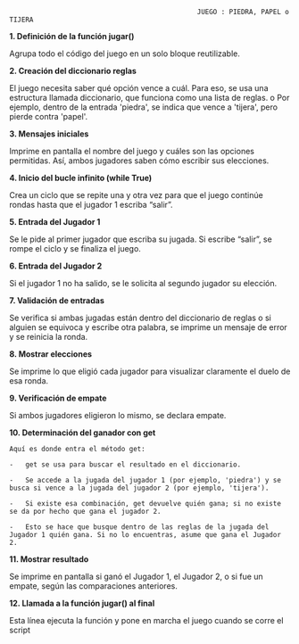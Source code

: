                                                    JUEGO : PIEDRA, PAPEL o TIJERA




**1. Definición de la función jugar()**

   Agrupa todo el código del juego en un solo bloque reutilizable. 

**2. Creación del diccionario reglas**

   El juego necesita saber qué opción vence a cuál. Para eso, se usa una estructura llamada diccionario, que funciona como una lista de reglas.
o	Por ejemplo, dentro de la entrada 'piedra', se indica que vence a 'tijera', pero pierde contra 'papel'.

**3. Mensajes iniciales**
    
  Imprime en pantalla el nombre del juego y cuáles son las opciones permitidas. Así, ambos jugadores saben cómo escribir sus elecciones.

**4. Inicio del bucle infinito (while True)**

  Crea un ciclo que se repite una y otra vez para que el juego continúe rondas hasta que el jugador 1 escriba “salir”.

**5. Entrada del Jugador 1**

  Se le pide al primer jugador que escriba su jugada. Si escribe “salir”, se rompe el ciclo y se finaliza el juego.

**6. Entrada del Jugador 2**

  Si el jugador 1 no ha salido, se le solicita al segundo jugador su elección.

**7. Validación de entradas**

  Se verifica si ambas jugadas están dentro del diccionario de reglas o si alguien se equivoca y escribe otra palabra, se imprime un mensaje de error y se reinicia la ronda.

**8. Mostrar elecciones**

   Se imprime lo que eligió cada jugador para visualizar claramente el duelo de esa ronda.

**9. Verificación de empate**

  Si ambos jugadores eligieron lo mismo, se declara empate.

**10. Determinación del ganador con get**

    Aquí es donde entra el método get:

    -	get se usa para buscar el resultado en el diccionario.

    -	Se accede a la jugada del jugador 1 (por ejemplo, 'piedra') y se busca si vence a la jugada del jugador 2 (por ejemplo, 'tijera').

    -	Si existe esa combinación, get devuelve quién gana; si no existe se da por hecho que gana el jugador 2.

    -	Esto se hace que busque dentro de las reglas de la jugada del Jugador 1 quién gana. Si no lo encuentras, asume que gana el Jugador 2.

**11. Mostrar resultado**

  Se imprime en pantalla si ganó el Jugador 1, el Jugador 2, o si fue un empate, según las comparaciones anteriores.

**12. Llamada a la función jugar() al final**

  Esta línea ejecuta la función y pone en marcha el juego cuando se corre el script
